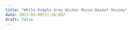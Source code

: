 ```yaml
---
title: "White Dimple Grey Wicker Moses Basket Review"
date: 2021-03-09T21:26:03Z
draft: false
---
```

